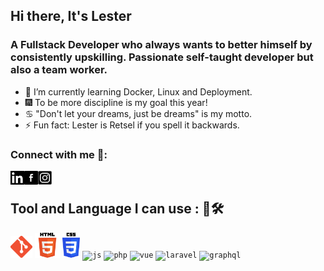 ## Hi there, It's Lester
### A Fullstack Developer who always wants to better himself by consistently upskilling. Passionate self-taught developer but also a team worker. 

- 🌱 I’m currently learning Docker, Linux and Deployment.
- 🎆 To be more discipline is my goal this year!
- ♋ "Don't let your dreams, just be dreams" is my motto.
- ⚡ Fun fact: Lester is Retsel if you spell it backwards.

### Connect with me 🔗:

[<img align="left" alt ="linkedin" width="22px" src="https://github.com/Lester-Fong/Lester-Fong/blob/main/img/linkedin.jpg" />][linkedin]
[<img align="left" alt ="facebook" width="22px" src="https://github.com/Lester-Fong/Lester-Fong/blob/main/img/facebook.webp" />][facebook]
[<img align="left" alt ="instagram" width="22px" src="https://github.com/Lester-Fong/Lester-Fong/blob/main/img/instagram.png" />][instagram]

</br>

## Tool and Language I can use : 📙🛠️
<code><img height="35" alt="Git" src="https://github.com/Lester-Fong/Lester-Fong/blob/main/img/git.png"></code>
<code><img height="40" alt="html5" src="https://github.com/Lester-Fong/Lester-Fong/blob/main/img/html.png"></code>
<code><img height="40" alt="Css3" src="https://github.com/Lester-Fong/Lester-Fong/blob/main/img/css.png"></code>
<code><img height="35" alt="js" src="https://static.vecteezy.com/system/resources/previews/027/127/463/non_2x/javascript-logo-javascript-icon-transparent-free-png.png"></code>
<code><img height="40" alt="php" src="https://iconape.com/wp-content/files/hc/353261/png/353261.png"></code>
<code><img height="35" alt="vue" src="https://static-00.iconduck.com/assets.00/vue-icon-512x442-j09z7tua.png"></code>
<code><img height="35" alt="laravel" src="https://static-00.iconduck.com/assets.00/laravel-icon-1990x2048-xawylrh0.png"></code>
<code><img height="35" alt="graphql" src="https://upload.wikimedia.org/wikipedia/commons/thumb/1/17/GraphQL_Logo.svg/2048px-GraphQL_Logo.svg.png"></code>

[facebook]: https://www.facebook.com/LesterNielFong22
[linkedin]: https://www.linkedin.com/in/lesterfong22/
[instagram]: https://www.instagram.com/fonggi_/
[vscode]: https://code.visualstudio.com/
[html]: https://developer.mozilla.org/en-US/docs/Web/Guide/HTML/HTML5
[css]: https://developer.mozilla.org/en-US/docs/Web/CSS
<!--
**Lester-Fong/Lester-Fong** is a  _special_ ✨ repository because its `README.md` (this file) appears on your GitHub profile.

Here are some ideas to get you started:

- 🔭 I’m currently working on ...
- 🌱 I’m currently learning ...
- 👯 I’m looking to collaborate on ...
- 🤔 I’m looking for help with ...
- 💬 Ask me about ...
- 📫 How to reach me: ...
- 😄 Pronouns: ...
- ⚡ Fun fact: ...
-->
